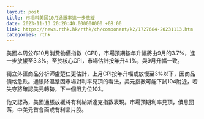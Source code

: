 ```yaml
---
layout: post
title: 市場料美國10月通脹率進一步放緩
date: 2023-11-13 20:20:40.000000000 +08:00
link: https://news.rthk.hk/rthk/ch/component/k2/1727684-20231113.htm
categories: rthk
---
```


美國本周公布10月消費物價指數（CPI），市場預期按年升幅將由9月的3.7%，進一步放緩至3.3%。至於核心CPI，市場估計按年升4.1%，與9月升幅一致。

獨立外匯商品分析師盧楚仁更估計，上月CPI按年升幅或放慢至3%以下，因商品價格急跌。通脹降溫鞏固市場對利率見頂的看法，美元指數可能下試104附近，若失守將確認美元轉勢，下一個阻力位103。

他又認為，美國通脹放緩將有利納斯達克指數表現。市場預期利率見頂，債息回落，中美元首會面或有利晶片股。
